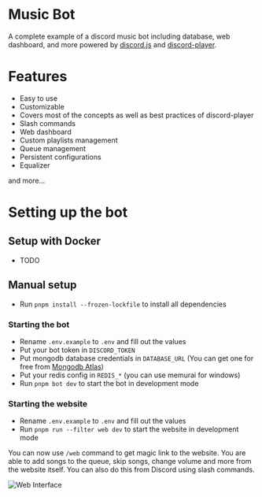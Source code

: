 # Music Bot

A complete example of a discord music bot including database, web dashboard, and more powered by [discord.js](https://discord.js.org/#/) and [discord-player](https://discord-player.js.org).

# Features

- Easy to use
- Customizable
- Covers most of the concepts as well as best practices of discord-player
- Slash commands
- Web dashboard
- Custom playlists management
- Queue management
- Persistent configurations
- Equalizer

and more...

# Setting up the bot

## Setup with Docker

- TODO

## Manual setup

- Run `pnpm install --frozen-lockfile` to install all dependencies

### Starting the bot

- Rename `.env.example` to `.env` and fill out the values
- Put your bot token in `DISCORD_TOKEN`
- Put mongodb database credentials in `DATABASE_URL` (You can get one for free from [Mongodb Atlas](https://www.mongodb.com/atlas))
- Put your redis config in `REDIS_*` (you can use memurai for windows)
- Run `pnpm bot dev` to start the bot in development mode

### Starting the website

- Rename `.env.example` to `.env` and fill out the values
- Run `pnpm run --filter web dev` to start the website in development mode

You can now use `/web` command to get magic link to the website. You are able to add songs to the queue, skip songs, change volume and more from the website itself. You can also do this from Discord using slash commands.

![Web Interface](https://github.com/twlite/music-bot/blob/main/assets/image.png?raw=true)
